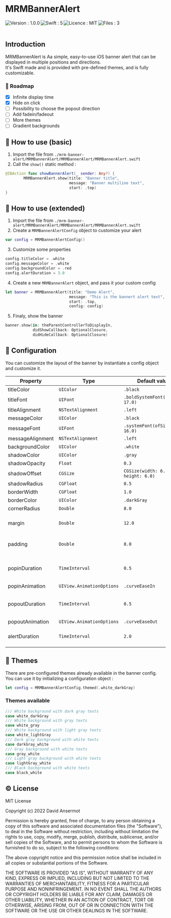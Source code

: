# MRMBannerAlert

<img align="left" alt="Version : 1.0.0" src="https://img.shields.io/badge/Version-1.0.0-green.svg" /> <img align="left" alt="Swift : 5" src="https://img.shields.io/badge/Swift-5-blue.svg" /> <img align="left" alt="Licence : MIT" src="https://img.shields.io/badge/Licence-MIT-blue.svg" /> <img align="left" alt="Files : 3" src="https://img.shields.io/badge/Files-3-blue.svg" />
<br /><br />

## Introduction

MRMBannerAlert is Aa simple, easy-to-use iOS banner alert that can be displayed in multiple positions and directions. <br />
It's Swift made and is provided with pre-defined themes, and is fully customizable.

### :blue_car: Roadmap
- [X] Infinite display time
- [X] Hide on click
- [ ] Possibility to choose the popout direction
- [ ] Add fadein/fadeout
- [ ] More themes
- [ ] Gradient backgrounds

## :notebook: How to use (basic)

1. Import the file from `./mrm-banner-alert/MRMBannerAlert/MRMBannerAlert/MRMBannerAlert.swift`
2. Call the ```show()``` static method :
```swift
@IBAction func showBannerAlert(_ sender: Any?) {
        MRMBannerAlert.show(title: "Banner title",
                            message: "Banner multiline text",
                            start: .top)
}
```

## :notebook_with_decorative_cover: How to use (extended)

1. Import the file from `./mrm-banner-alert/MRMBannerAlert/MRMBannerAlert/MRMBannerAlert.swift`
2. Create a `MRMBannerAlertConfig` object to customize your alert 
```swift
var config = MRMBannerAlertConfig()
```
3. Customize some properties 
```swift
config.titleColor = .white
config.messageColor = .white
config.backgroundColor = .red
config.alertDuration = 3.0 
```
4. Create a new `MRMBannerAlert` object, and pass it your custom config
```swift
let banner = MRMBannerAlert(title: "Demo Alert", 
                            message: "This is the bannert alert text", 
                            start: .top, 
                            config: config)
```
5. Finaly, show the banner
```swift
banner.show(in: theParentControllerToDisplayIn, 
            didShowCallback: OptionalClosure, 
            didHideCallback: OptionalClosure)
```

## :wrench: Configuration
You can customize the layout of the banner by instantiate a config object and customize it.

| Property      | Type          | Default value | Description    | 
| ------------- | ------------- | ------------- | ------------- |
| titleColor  | `UIColor`  | `.black`  |    |
| titleFont  | `UIFont`  | `.boldSystemFont(ofSize: 17.0)`  |    |
| titleAlignment  | `NSTextAlignment`  | `.left`  |    |
| messageColor  | `UIColor`  | `.black`  |    |
| messageFont  | `UIFont`  | `.systemFont(ofSize: 16.0)`  |    |
| messageAlignment  | `NSTextAlignment`  | `.left`  |    |
| backgroundColor  | `UIColor`  | `.white`  |    |
| shadowColor  | `UIColor`  | `.gray`  |    |
| shadowOpacity  | `Float`  | `0.3`  |    |
| shadowOffset  | `CGSize`  | `CGSize(width: 6.0, height: 6.0)`  |    |
| shadowRadius  | `CGFloat`  | `0.5`  |    |
| borderWidth  | `CGFloat`  | `1.0`  |    |
| borderColor  | `UIColor`  | `.darkGray`  |    |
| cornerRadius  | `Double`  | `8.0`  |    |
| margin  | `Double`  | `12.0`  | Margin **outside** the banner   |
| padding  | `Double`  | `8.0`  | Padding **inside** the banner   |
| popinDuration  | `TimeInterval`  | `0.5`  | Time the banner takes to display   |
| popinAnimation  | `UIView.AnimationOptions`  | `.curveEaseIn`  |    |
| popoutDuration  | `TimeInterval`  | `0.5`  | Time the banner takes to hide   |
| popoutAnimation  | `UIView.AnimationOptions`  | `.curveEaseOut`  |    |
| alertDuration  | `TimeInterval`  | `2.0`  | Time the banner is displayed   |

## :art: Themes
There are pre-configured themes already available in the banner config. <br />
You can use it by initializing a configuration object : 
```swift
let config = MRMBannerAlertConfig.themed(.white_darkGray)
```

### Themes available 
```swift
/// White background with dark gray texts
case white_darkGray
/// White background with gray texts
case white_gray
/// White background with light gray texts
case white_lightGray
/// Dark gray background with white texts
case darkGray_white
/// Gray background with white texts
case gray_white
/// Light gray background with white texts
case lightGray_white
/// Black background with white texts
case black_white
```

## :copyright: License

MIT License

Copyright (c) 2022 David Ansermot

Permission is hereby granted, free of charge, to any person obtaining a copy
of this software and associated documentation files (the "Software"), to deal
in the Software without restriction, including without limitation the rights
to use, copy, modify, merge, publish, distribute, sublicense, and/or sell
copies of the Software, and to permit persons to whom the Software is
furnished to do so, subject to the following conditions:

The above copyright notice and this permission notice shall be included in all
copies or substantial portions of the Software.

THE SOFTWARE IS PROVIDED "AS IS", WITHOUT WARRANTY OF ANY KIND, EXPRESS OR
IMPLIED, INCLUDING BUT NOT LIMITED TO THE WARRANTIES OF MERCHANTABILITY,
FITNESS FOR A PARTICULAR PURPOSE AND NONINFRINGEMENT. IN NO EVENT SHALL THE
AUTHORS OR COPYRIGHT HOLDERS BE LIABLE FOR ANY CLAIM, DAMAGES OR OTHER
LIABILITY, WHETHER IN AN ACTION OF CONTRACT, TORT OR OTHERWISE, ARISING FROM,
OUT OF OR IN CONNECTION WITH THE SOFTWARE OR THE USE OR OTHER DEALINGS IN THE
SOFTWARE.
